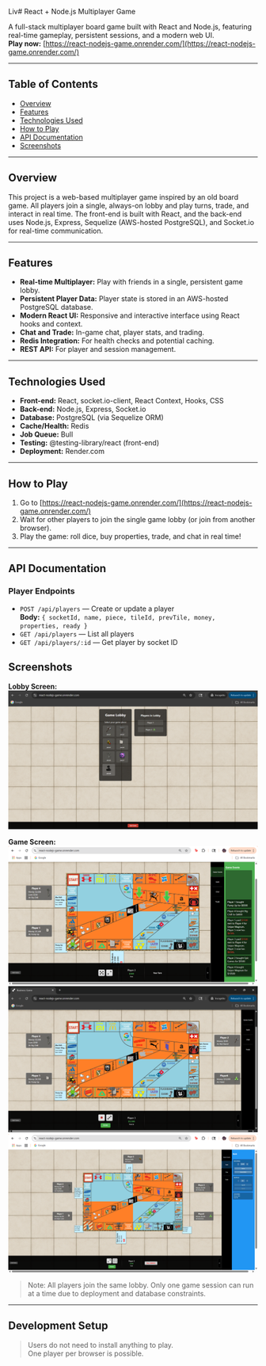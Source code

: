 Liv# React + Node.js Multiplayer Game

A full-stack multiplayer board game built with React and Node.js, featuring real-time gameplay, persistent sessions, and a modern web UI.  
**Play now:** [https://react-nodejs-game.onrender.com/](https://react-nodejs-game.onrender.com/)

---

## Table of Contents

- [Overview](#overview)
- [Features](#features)
- [Technologies Used](#technologies-used)
- [How to Play](#how-to-play)
- [API Documentation](#api-documentation)
- [Screenshots](#screenshots)

---

## Overview

This project is a web-based multiplayer game inspired by an old board game. All players join a single, always-on lobby and play turns, trade, and interact in real time. The front-end is built with React, and the back-end uses Node.js, Express, Sequelize (AWS-hosted PostgreSQL), and Socket.io for real-time communication.

---

## Features

- **Real-time Multiplayer:** Play with friends in a single, persistent game lobby.
- **Persistent Player Data:** Player state is stored in an AWS-hosted PostgreSQL database.
- **Modern React UI:** Responsive and interactive interface using React hooks and context.
- **Chat and Trade:** In-game chat, player stats, and trading.
- **Redis Integration:** For health checks and potential caching.
- **REST API:** For player and session management.

---

## Technologies Used

- **Front-end:** React, socket.io-client, React Context, Hooks, CSS
- **Back-end:** Node.js, Express, Socket.io
- **Database:** PostgreSQL (via Sequelize ORM)
- **Cache/Health:** Redis
- **Job Queue:** Bull
- **Testing:** @testing-library/react (front-end)
- **Deployment:** Render.com

---

## How to Play

1. Go to [https://react-nodejs-game.onrender.com/](https://react-nodejs-game.onrender.com/)
2. Wait for other players to join the single game lobby (or join from another browser).
3. Play the game: roll dice, buy properties, trade, and chat in real time!

---

## API Documentation

### Player Endpoints

- `POST /api/players` — Create or update a player  
  **Body:** `{ socketId, name, piece, tileId, prevTile, money, properties, ready }`
- `GET /api/players` — List all players
- `GET /api/players/:id` — Get player by socket ID

## Screenshots

**Lobby Screen:**  
![Lobby Screen](screenshots/lobby.png)

**Game Screen:**  
![Game Screen](screenshots/game1.png)
![Game Screen](screenshots/game2.png)
![Game Screen](screenshots/game3.png)


> Note: All players join the same lobby. Only one game session can run at a time due to deployment and database constraints.

---

## Development Setup

> Users do not need to install anything to play.  
> One player per browser is possible.
